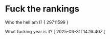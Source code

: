# Fuck the rankings

Who the hell am I?
{ 29711599 }

What fucking year is it?
[ 2025-03-31T14:16:40Z ]
